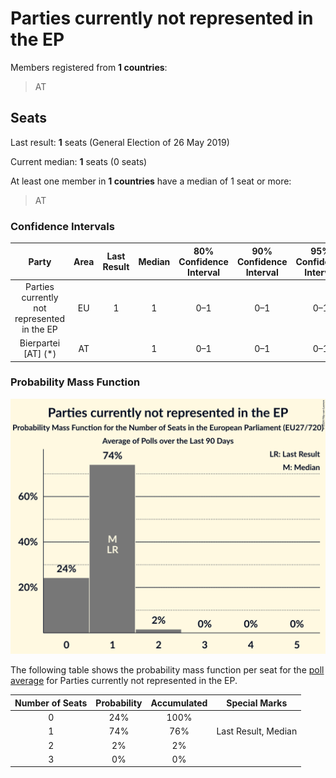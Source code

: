 # Parties currently not represented in the EP

Members registered from **1 countries**:

> AT

## Seats

Last result: **1** seats (General Election of 26 May 2019)

Current median: **1** seats (0 seats)

At least one member in **1 countries** have a median of 1 seat or more:

> AT

### Confidence Intervals

| Party | Area | Last Result | Median | 80% Confidence Interval | 90% Confidence Interval | 95% Confidence Interval | 99% Confidence Interval |
|:-----:|:----:|:-----------:|:------:|:-----------------------:|:-----------------------:|:-----------------------:|:-----------------------:|
| Parties currently not represented in the EP | EU | 1 | 1 | 0–1 | 0–1 | 0–1 | 0–2 |
| Bierpartei [AT] (*) | AT | | 1 | 0–1 | 0–1 | 0–1 | 0–2 |

### Probability Mass Function

![Graph with seats probability mass function not yet produced](average-2024-07-31-seats-pmf-partiescurrentlynotrepresentedintheep.png "Seats Probability Mass Function")

The following table shows the probability mass function per seat for the [poll average](average-2024-07-31.html) for Parties currently not represented in the EP.

| Number of Seats | Probability | Accumulated | Special Marks |
|:---------------:|:-----------:|:-----------:|:-------------:|
| 0 | 24% | 100% |  |
| 1 | 74% | 76% | Last Result, Median |
| 2 | 2% | 2% |  |
| 3 | 0% | 0% |  |


